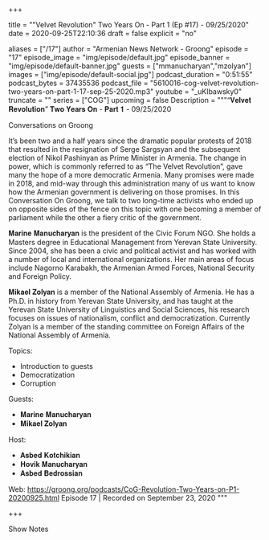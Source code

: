 
+++

title = "\"Velvet Revolution\" Two Years On - Part 1 (Ep #17) - 09/25/2020"
date = 2020-09-25T22:10:36
draft = false
explicit = "no"

aliases = ["/17"]
author = "Armenian News Network - Groong"
episode = "17"
episode_image = "img/episode/default.jpg"
episode_banner = "img/episode/default-banner.jpg"
guests = ["mmanucharyan","mzolyan"]
images = ["img/episode/default-social.jpg"]
podcast_duration = "0:51:55"
podcast_bytes = 37435536
podcast_file = "5610016-cog-velvet-revolution-two-years-on-part-1-17-sep-25-2020.mp3"
youtube = "_uKIbawsky0"
truncate = ""
series = ["COG"]
upcoming = false
Description = """“𝐕𝐞𝐥𝐯𝐞𝐭 𝐑𝐞𝐯𝐨𝐥𝐮𝐭𝐢𝐨𝐧” 𝐓𝐰𝐨 𝐘𝐞𝐚𝐫𝐬 𝐎𝐧 - 𝐏𝐚𝐫𝐭 𝟏 - 09/25/2020

Conversations on Groong

It’s been two and a half years since the dramatic popular protests of 2018 that resulted in the resignation of Serge Sargsyan and the subsequent election of Nikol Pashinyan as Prime Minister in Armenia. The change in power, which is commonly referred to as “The Velvet Revolution”, gave many the hope of a more democratic Armenia. Many promises were made in 2018, and mid-way through this administration many of us want to know how the Armenian government is delivering on those promises.
In this Conversation On Groong, we talk to two long-time activists who ended up on opposite sides of the fence on this topic with one becoming a member of parliament while the other a fiery critic of the government. 

𝐌𝐚𝐫𝐢𝐧𝐞 𝐌𝐚𝐧𝐮𝐜𝐡𝐚𝐫𝐲𝐚𝐧 is the president of the Civic Forum NGO. She holds a Masters degree in Educational Management from Yerevan State University. Since 2004, she has been a civic and political activist and has worked with a number of local and international organizations. Her main areas of focus include Nagorno Karabakh, the Armenian Armed Forces, National Security and Foreign Policy.

𝐌𝐢𝐤𝐚𝐞𝐥 𝐙𝐨𝐥𝐲𝐚𝐧 is a member of the National Assembly of Armenia. He has a Ph.D. in history from Yerevan State University, and has taught at the Yerevan State University of Linguistics and Social Sciences, his research focuses on issues of nationalism, conflict and democratization. Currently Zolyan is a member of the standing committee on Foreign Affairs of the National Assembly of Armenia.

Topics:
- Introduction to guests
- Democratization
- Corruption

Guests:
  - 𝐌𝐚𝐫𝐢𝐧𝐞 𝐌𝐚𝐧𝐮𝐜𝐡𝐚𝐫𝐲𝐚𝐧
  - 𝐌𝐢𝐤𝐚𝐞𝐥 𝐙𝐨𝐥𝐲𝐚𝐧

Host:
  - 𝐀𝐬𝐛𝐞𝐝 𝐊𝐨𝐭𝐜𝐡𝐢𝐤𝐢𝐚𝐧
  - 𝐇𝐨𝐯𝐢𝐤 𝐌𝐚𝐧𝐮𝐜𝐡𝐚𝐫𝐲𝐚𝐧
  - 𝐀𝐬𝐛𝐞𝐝 𝐁𝐞𝐝𝐫𝐨𝐬𝐬𝐢𝐚𝐧

Web: https://groong.org/podcasts/CoG-Revolution-Two-Years-on-P1-20200925.html
Episode 17 | Recorded on September 23, 2020
"""

+++

Show Notes

